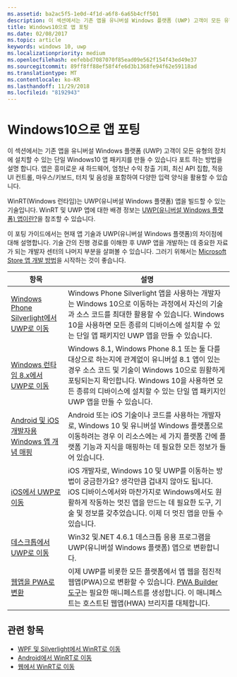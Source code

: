 ```yaml
---
ms.assetid: ba2ac5f5-1e0d-4f1d-a6f8-6a65b4cff501
description: 이 섹션에서는 기존 앱을 유니버설 Windows 플랫폼 (UWP) 고객이 모든 유형의 장치에 설치할 수 있는 단일 Windows10 앱 패키지를 만들 수 있습니다 포트 하는 방법을 설명 합니다. 앱은 흥미로운 새 하드웨어, 엄청난 수익 창출 기회, 최신 API 집합, 적응 UI 컨트롤, 마우스/키보드, 터치 및 음성을 포함하여 다양한 입력 양식을 활용할 수 있습니다.
title: Windows10으로 앱 포팅
ms.date: 02/08/2017
ms.topic: article
keywords: windows 10, uwp
ms.localizationpriority: medium
ms.openlocfilehash: eefebbd7087070f85ead09e562f154f43ed49e37
ms.sourcegitcommit: 89ff8ff88ef58f4fe6d3b1368fe94f62e59118ad
ms.translationtype: MT
ms.contentlocale: ko-KR
ms.lasthandoff: 11/29/2018
ms.locfileid: "8192943"
---
```

# <a name="porting-apps-to-windows10"></a>Windows10으로 앱 포팅


이 섹션에서는 기존 앱을 유니버설 Windows 플랫폼 (UWP) 고객이 모든 유형의 장치에 설치할 수 있는 단일 Windows10 앱 패키지를 만들 수 있습니다 포트 하는 방법을 설명 합니다. 앱은 흥미로운 새 하드웨어, 엄청난 수익 창출 기회, 최신 API 집합, 적응 UI 컨트롤, 마우스/키보드, 터치 및 음성을 포함하여 다양한 입력 양식을 활용할 수 있습니다.

WinRT(Windows 런타임)는 UWP(유니버설 Windows 플랫폼) 앱을 빌드할 수 있는 기술입니다. WinRT 및 UWP 앱에 대한 배경 정보는 [UWP(유니버설 Windows 플랫폼) 앱이란?](https://msdn.microsoft.com/library/windows/apps/dn726767)을 참조할 수 있습니다.

이 포팅 가이드에서는 현재 앱 기술과 UWP(유니버설 Windows 플랫폼)의 차이점에 대해 설명합니다. 기술 간의 진행 경로를 이해한 후 UWP 앱을 개발하는 데 중요한 자료가 되는 개발자 센터의 나머지 부분을 살펴볼 수 있습니다. 그러기 위해서는 [Microsoft Store 앱 개발 방법](https://msdn.microsoft.com/library/windows/apps/dn726537)을 시작하는 것이 좋습니다.

| 항목 | 설명 |
|-------|-------------|
| [Windows Phone Silverlight에서 UWP로 이동](wpsl-to-uwp-root.md) | Windows Phone Silverlight 앱을 사용하는 개발자는 Windows 10으로 이동하는 과정에서 자신의 기술과 소스 코드를 최대한 활용할 수 있습니다. Windows 10을 사용하면 모든 종류의 디바이스에 설치할 수 있는 단일 앱 패키지인 UWP 앱을 만들 수 있습니다. |
| [Windows 런타임 8.x에서 UWP로 이동](w8x-to-uwp-root.md) | Windows 8.1, Windows Phone 8.1 또는 둘 다를 대상으로 하는지에 관계없이 유니버설 8.1 앱이 있는 경우 소스 코드 및 기술이 Windows 10으로 원활하게 포팅되는지 확인합니다. Windows 10을 사용하면 모든 종류의 디바이스에 설치할 수 있는 단일 앱 패키지인 UWP 앱을 만들 수 있습니다. |
| [Android 및 iOS 개발자용 Windows 앱 개념 매핑](android-ios-uwp-map.md) | Android 또는 iOS 기술이나 코드를 사용하는 개발자로, Windows 10 및 유니버설 Windows 플랫폼으로 이동하려는 경우 이 리소스에는 세 가지 플랫폼 간에 플랫폼 기능과 지식을 매핑하는 데 필요한 모든 정보가 들어 있습니다. |
| [iOS에서 UWP로 이동](ios-to-uwp-root.md) | iOS 개발자로, Windows 10 및 UWP를 이동하는 방법이 궁금한가요? 생각만큼 겁내지 않아도 됩니다. iOS 디바이스에서와 마찬가지로 Windows에서도 원활하게 작동하는 멋진 앱을 만드는 데 필요한 도구, 기술 및 정보를 갖추었습니다. 이제 더 멋진 앱을 만들 수 있습니다. |
| [데스크톱에서 UWP로 이동](desktop-to-uwp-root.md) | Win32 및.NET 4.6.1 데스크톱 응용 프로그램을 UWP(유니버설 Windows 플랫폼) 앱으로 변환합니다. |
| [웹앱을 PWA로 변환](https://docs.microsoft.com/microsoft-edge/progressive-web-apps) | 이제 UWP를 비롯한 모든 플랫폼에서 앱 웹을 점진적 웹앱(PWA)으로 변환할 수 있습니다. [PWA Builder 도구](https://www.pwabuilder.com)는 필요한 매니페스트를 생성합니다. 이 매니페스트는 호스트된 웹앱(HWA) 브리지를 대체합니다. |

## <a name="related-topics"></a>관련 항목

* [WPF 및 Silverlight에서 WinRT로 이동](https://msdn.microsoft.com/library/windows/apps/dn263237)
* [Android에서 WinRT로 이동](https://msdn.microsoft.com/library/windows/apps/jj945421)
* [웹에서 WinRT로 이동](https://msdn.microsoft.com/library/windows/apps/hh465151)
